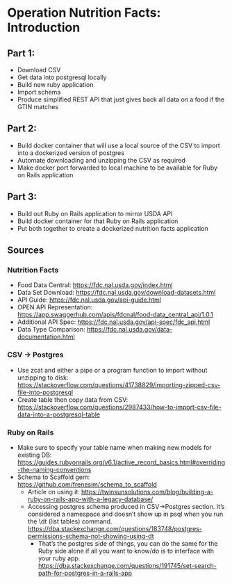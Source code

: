 # Operation Nutrition Facts: Introduction

## Part 1:

- Download CSV
- Get data into postgresql locally
- Build new ruby application
- Import schema
- Produce simplified REST API that just gives back all data on a food if the GTIN matches

## Part 2:

- Build docker container that will use a local source of the CSV to import into a dockerized version of postgres
- Automate downloading and unzipping the CSV as required
- Make docker port forwarded to local machine to be available for Ruby on Rails application

## Part 3:

- Build out Ruby on Rails application to mirror USDA API
- Build docker container for that Ruby on Rails application
- Put both together to create a dockerized nutrition facts application

## Sources
### Nutrition Facts

- Food Data Central: https://fdc.nal.usda.gov/index.html
- Data Set Download: https://fdc.nal.usda.gov/download-datasets.html
- API Guide: https://fdc.nal.usda.gov/api-guide.html
- OPEN API Representation: https://app.swaggerhub.com/apis/fdcnal/food-data_central_api/1.0.1
- Additional API Spec: https://fdc.nal.usda.gov/api-spec/fdc_api.html
- Data Type Comparison: https://fdc.nal.usda.gov/data-documentation.html

### CSV -> Postgres

- Use zcat and either a pipe or a program function to import without unzipping to disk: https://stackoverflow.com/questions/41738829/importing-zipped-csv-file-into-postgresql
- Create table then copy data from CSV: https://stackoverflow.com/questions/2987433/how-to-import-csv-file-data-into-a-postgresql-table

### Ruby on Rails

- Make sure to specify your table name when making new models for existing DB: https://guides.rubyonrails.org/v6.1/active_record_basics.html#overriding-the-naming-conventions
- Schema to Scaffold gem: https://github.com/frenesim/schema_to_scaffold
  - Article on using it: https://twinsunsolutions.com/blog/building-a-ruby-on-rails-app-with-a-legacy-database/
  - Accessing postgres schema produced in CSV->Postgres section. It’s considered a namespace and doesn’t show up in psql when you run the \dt (list tables) command. https://dba.stackexchange.com/questions/183748/postgres-permissions-schema-not-showing-using-dt
    - That’s the postgres side of things, you can do the same for the Ruby side alone if all you want to know/do is to interface with your ruby app. https://dba.stackexchange.com/questions/191745/set-search-path-for-postgres-in-a-rails-app
